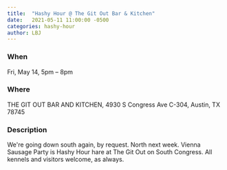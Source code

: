 ```yaml
---
title:  "Hashy Hour @ The Git Out Bar & Kitchen"
date:   2021-05-11 11:00:00 -0500
categories: hashy-hour
author: LBJ
---
```

### When
Fri, May 14, 5pm – 8pm
### Where
THE GIT OUT BAR AND KITCHEN, 4930 S Congress Ave C-304, Austin, TX 78745
### Description
We're going down south again, by request. North next week. Vienna Sausage Party is Hashy Hour hare at The Git Out on South Congress. All kennels and visitors welcome, as always.